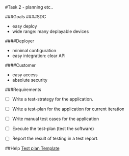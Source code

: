 #Task 2 - planning etc..

###Goals
####SDC
- easy deploy
- wide range: many deplayable devices

####Deployer
- minimal configuration
- easy integration: clear API

####Customer
- easy access
- absolute security

###Requirements
- [ ] Write a test-strategy for the application.
- [ ] Write a test-plan for the application for current iteration
- [ ] Write manual test cases for the application
- [ ] Execute the test-plan (test the software)
- [ ] Report the result of testing in a test report.


##Help
[Test plan Template](http://upedu.org/templates/cs/TEST/upedu_ex_tstpl.pdf)